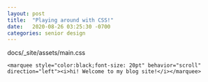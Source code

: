 ```yaml
---
layout: post
title:  "Playing around with CSS!"
date:   2020-08-26 03:25:30 -0700
categories: senior design
---
```


<html>
<head>
    <link rel="stylesheet" href="/docs/_site/assets/main.css">
    docs/_site/assets/main.css
        <title>Introduction to HTML </title>

</head>
<body>
    
    <marquee style="color:black;font-size: 20pt" behavior="scroll" direction="left"><i>hi! Welcome to my blog site!</i></marquee>

</body>
</html>